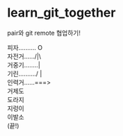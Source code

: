 # learn_git_together
pair와 git remote 협업하기!

피자.......... O <br>
자전거....../|\ <br>
거중기........|      
기린........../  | <br> 
인력거......===> <br>
거제도  <br> 
도라지 <br>
지렁이 <br>
이발소 <br>
(끝!) <br>